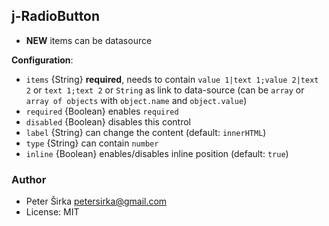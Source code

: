 ## j-RadioButton

- __NEW__ items can be datasource

__Configuration__:

- `items` {String} __required__, needs to contain `value 1|text 1;value 2|text 2` or `text 1;text 2` or `String` as link to data-source (can be `array` or `array of objects` with `object.name` and `object.value`)
- `required` {Boolean} enables `required`
- `disabled` {Boolean} disables this control
- `label` {String} can change the content (default: `innerHTML`)
- `type` {String} can contain `number`
- `inline` {Boolean} enables/disables inline position (default: `true`)

### Author

- Peter Širka <petersirka@gmail.com>
- License: MIT